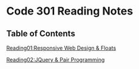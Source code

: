 # Code 301 Reading Notes

## Table of Contents

[Reading01:Responsive Web Design & Floats](read-01.md)

[Reading02:JQuery & Pair Programming](read-02.md)

